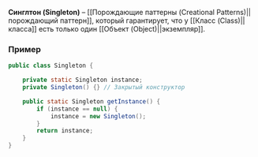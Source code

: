 **Синглтон (Singleton)** – [[Порождающие паттерны (Creational Patterns)||порождающий паттерн]], который гарантирует, что у [[Класс (Class)||класса]] есть только один [[Объект (Object)||экземпляр]].


### Пример

```java
public class Singleton {

    private static Singleton instance;
    private Singleton() {} // Закрытый конструктор

    public static Singleton getInstance() {
        if (instance == null) {
            instance = new Singleton();
        }
        return instance;
    }
}
```
